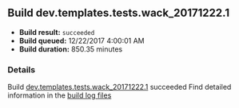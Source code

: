 ## Build dev.templates.tests.wack_20171222.1
- **Build result:** `succeeded`
- **Build queued:** 12/22/2017 4:00:01 AM
- **Build duration:** 850.35 minutes
### Details
Build [dev.templates.tests.wack_20171222.1](https://winappstudio.visualstudio.com/web/build.aspx?pcguid=a4ef43be-68ce-4195-a619-079b4d9834c2&builduri=vstfs%3a%2f%2f%2fBuild%2fBuild%2f24513) succeeded
Find detailed information in the [build log files](https://uwpctdiags.blob.core.windows.net/buildlogs/dev.templates.tests.wack_20171222.1_logs.zip)
